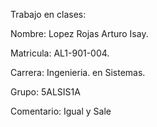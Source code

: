 Trabajo en clases:

Nombre: Lopez Rojas Arturo Isay.

Matricula: AL1-901-004.

Carrera: Ingenieria. en Sistemas.

Grupo: 5ALSIS1A

Comentario: Igual y Sale
